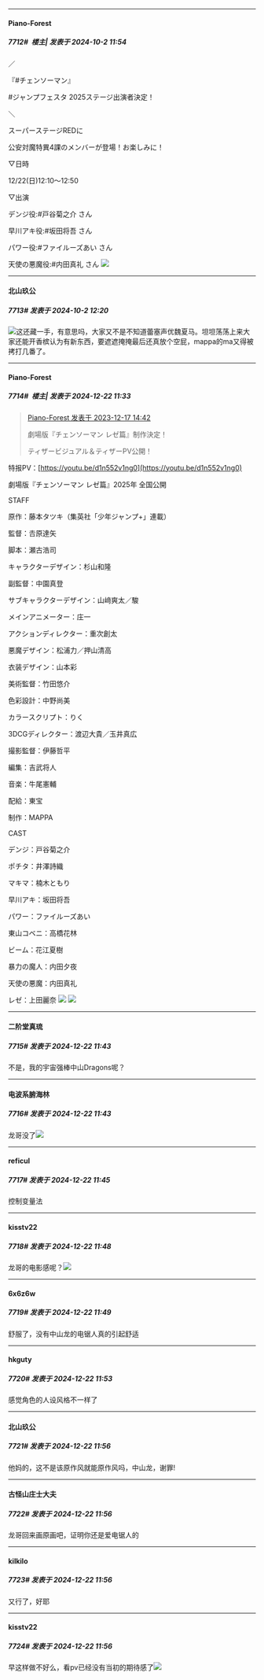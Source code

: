 ﻿
*****

####  Piano-Forest  
##### 7712#         楼主| 发表于 2024-10-2 11:54

／

『#チェンソーマン』

#ジャンプフェスタ 2025ステージ出演者決定！

＼

スーパーステージREDに

公安対魔特異4課のメンバーが登場！お楽しみに！

▽日時

12/22(日)12:10～12:50

▽出演

デンジ役:#戸谷菊之介 さん

早川アキ役:#坂田将吾 さん

パワー役:#ファイルーズあい さん

天使の悪魔役:#内田真礼 さん
<img src="https://p.sda1.dev/19/8956b6c73224484b0baec1582ceedf90/20241002_115311.jpg" referrerpolicy="no-referrer">

*****

####  北山玖公  
##### 7713#       发表于 2024-10-2 12:20

<img src="https://static.saraba1st.com/image/smiley/face2017/067.png" referrerpolicy="no-referrer">这还藏一手，有意思吗，大家又不是不知道蕾塞声优魏夏马。坦坦荡荡上来大家还能开香槟认为有新东西，要遮遮掩掩最后还真放个空屁，mappa的ma又得被拷打几番了。

*****

####  Piano-Forest  
##### 7714#         楼主| 发表于 2024-12-22 11:33

<blockquote><a href="httphttps://bbs.saraba1st.com/2b/forum.php?mod=redirect&amp;goto=findpost&amp;pid=63354859&amp;ptid=1999308" target="_blank">Piano-Forest 发表于 2023-12-17 14:42</a>

劇場版『チェンソーマン レゼ篇』制作決定！

ティザービジュアル＆ティザーPV公開！</blockquote>
特报PV：[https://youtu.be/d1n552v1ng0](https://youtu.be/d1n552v1ng0)

劇場版『チェンソーマン レゼ篇』2025年 全国公開 

STAFF

原作：藤本タツキ（集英社「少年ジャンプ+」連載） 

監督：𠮷原達矢 

脚本：瀬古浩司 

キャラクターデザイン：杉山和隆 

副監督：中園真登 

サブキャラクターデザイン：山﨑爽太／駿 

メインアニメーター：庄一 

アクションディレクター：重次創太 

悪魔デザイン：松浦力／押山清高 

衣装デザイン：山本彩 

美術監督：竹田悠介 

色彩設計：中野尚美 

カラースクリプト：りく 

3DCGディレクター：渡辺大貴／玉井真広

撮影監督：伊藤哲平 

編集：吉武将人 

音楽：牛尾憲輔 

配給：東宝

制作：MAPPA 

CAST

デンジ：戸谷菊之介

ポチタ：井澤詩織

マキマ：楠木ともり

早川アキ：坂田将吾

パワー：ファイルーズあい

東山コベニ：高橋花林

ビーム：花江夏樹

暴力の魔人：内田夕夜

天使の悪魔：内田真礼

レゼ：上田麗奈
<img src="https://p.sda1.dev/20/1f8dc7b5a52d046f0f49372bd0de978f/20241222_113058.jpg" referrerpolicy="no-referrer">
<img src="https://p.sda1.dev/20/30682b3fdcdcc523777a87b2c623a3a2/20241222_113059.jpg" referrerpolicy="no-referrer">


*****

####  二阶堂真琉  
##### 7715#       发表于 2024-12-22 11:43

不是，我的宇宙强棒中山Dragons呢？

*****

####  电波系腑海林  
##### 7716#       发表于 2024-12-22 11:43

龙哥没了<img src="https://static.saraba1st.com/image/smiley/face2017/053.png" referrerpolicy="no-referrer">

*****

####  reficul  
##### 7717#       发表于 2024-12-22 11:45

控制变量法


*****

####  kisstv22  
##### 7718#       发表于 2024-12-22 11:48

龙哥的电影感呢？<img src="https://static.saraba1st.com/image/smiley/face2017/067.png" referrerpolicy="no-referrer">

*****

####  6x6z6w  
##### 7719#       发表于 2024-12-22 11:49

舒服了，没有中山龙的电锯人真的引起舒适

*****

####  hkguty  
##### 7720#       发表于 2024-12-22 11:53

感觉角色的人设风格不一样了


*****

####  北山玖公  
##### 7721#       发表于 2024-12-22 11:56

他妈的，这不是该原作风就能原作风吗，中山龙，谢罪!

*****

####  古怪山庄士大夫  
##### 7722#       发表于 2024-12-22 11:56

龙哥回来画原画吧，证明你还是爱电锯人的

*****

####  kilkilo  
##### 7723#       发表于 2024-12-22 11:56

又行了，好耶

*****

####  kisstv22  
##### 7724#       发表于 2024-12-22 11:56

早这样做不好么，看pv已经没有当初的期待感了<img src="https://static.saraba1st.com/image/smiley/face2017/002.png" referrerpolicy="no-referrer">

